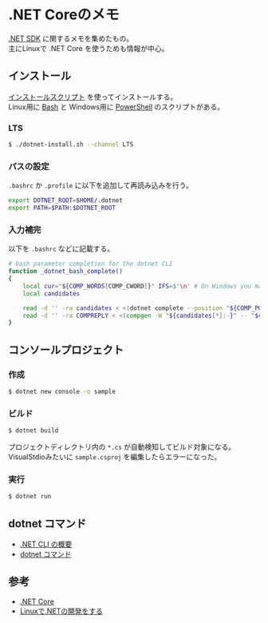 # .NET Coreのメモ
[.NET SDK](https://learn.microsoft.com/ja-jp/dotnet/core/sdk) に関するメモを集めたもの。 \
主にLinuxで .NET Core を使うためも情報が中心。

## インストール
[インストールスクリプト](https://learn.microsoft.com/en-us/dotnet/core/tools/dotnet-install-script) を使ってインストールする。 \
Linux用に [Bash](https://dot.net/v1/dotnet-install.sh) と Windows用に [PowerShell](https://dot.net/v1/dotnet-install.ps1) のスクリプトがある。

### LTS
```bash
$ ./dotnet-install.sh --channel LTS
```

### パスの設定
`.bashrc` か `.profile` に以下を追加して再読み込みを行う。

```bash
export DOTNET_ROOT=$HOME/.dotnet
export PATH=$PATH:$DOTNET_ROOT
```
### 入力補完
以下を `.bashrc` などに記載する。

```bash
# bash parameter completion for the dotnet CLI
function _dotnet_bash_complete()
{
    local cur="${COMP_WORDS[COMP_CWORD]}" IFS=$'\n' # On Windows you may need to use use IFS=$'\r\n'
    local candidates

    read -d '' -ra candidates < <(dotnet complete --position "${COMP_POINT}" "${COMP_LINE}" 2>/dev/null)
    read -d '' -ra COMPREPLY < <(compgen -W "${candidates[*]:-}" -- "$cur")
}
```

## コンソールプロジェクト
### 作成
```bash
$ dotnet new console -o sample
```

### ビルド
```bash
$ dotnet build
```

プロジェクトディレクトリ内の `*.cs` が自動検知してビルド対象になる。 \
VisualStdioみたいに `sample.csproj` を編集したらエラーになった。

### 実行
```bash
$ dotnet run
```

## dotnet コマンド
- [.NET CLI の概要](https://learn.microsoft.com/ja-jp/dotnet/core/tools/#cli-commands)
- [dotnet コマンド](https://learn.microsoft.com/ja-jp/dotnet/core/tools/dotnet)

## 参考
- [.NET Core](https://dotnet.microsoft.com/ja-jp/)
- [Linuxで.NETの開発をする](https://qiita.com/unsignedint/items/94dcd1d17f829436d1b1)

